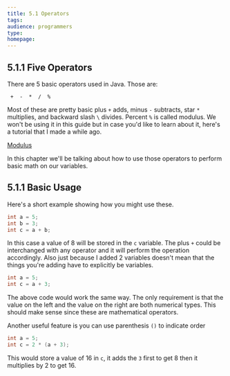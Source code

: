 ```yaml
---
title: 5.1 Operators
tags:
audience: programmers
type:
homepage:
---
```


## 5.1.1 Five Operators

There are 5 basic operators used in Java. Those are:

~~~
 +  -  *  /  %
~~~

Most of these are pretty basic plus `+` adds, minus `-` subtracts, star `*` multiplies, and backward slash `\` divides. Percent `%` is called modulus. We won't be using it in this guide but in case you'd like to learn about it, here's a tutorial that I made a while ago.

[Modulus](https://www.youtube.com/watch?v=LKS3SwVByug)

In this chapter we'll be talking about how to use those operators to perform basic math on our variables.

## 5.1.1 Basic Usage

Here's a short example showing how you might use these.

~~~java
int a = 5;
int b = 3;
int c = a + b;
~~~

In this case a value of 8 will be stored in the `c` variable. The plus `+` could be interchanged with any operator and it will perform the operation accordingly. Also just because I added 2 variables doesn't mean that the things you're adding have to explicitly be variables.

~~~java
int a = 5;
int c = a + 3;
~~~

The above code would work the same way. The only requirement is that the value on the left and the value on the right are both numerical types. This should make sense since these are mathematical operators.  

Another useful feature is you can use parenthesis `()` to indicate order

~~~java
int a = 5;
int c = 2 * (a + 3);
~~~

This would store a value of 16 in `c`, it adds the `3` first to get 8 then it multiplies by 2 to get 16.
